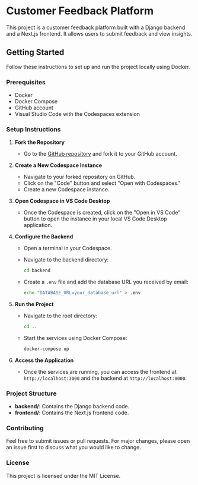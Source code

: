 # Customer Feedback Platform

This project is a customer feedback platform built with a Django backend and a Next.js frontend. It allows users to submit feedback and view insights.

## Getting Started

Follow these instructions to set up and run the project locally using Docker.

### Prerequisites

- Docker
- Docker Compose
- GitHub account
- Visual Studio Code with the Codespaces extension

### Setup Instructions

1. **Fork the Repository**

   - Go to the [GitHub repository](https://github.com/ettalha0x/customer-feedback-platform) and fork it to your GitHub account.

2. **Create a New Codespace Instance**

   - Navigate to your forked repository on GitHub.
   - Click on the "Code" button and select "Open with Codespaces."
   - Create a new Codespace instance.

3. **Open Codespace in VS Code Desktop**

   - Once the Codespace is created, click on the "Open in VS Code" button to open the instance in your local VS Code Desktop application.

4. **Configure the Backend**

   - Open a terminal in your Codespace.
   - Navigate to the backend directory:

     ```bash
     cd backend
     ```

   - Create a `.env` file and add the database URL you received by email:

     ```bash
     echo "DATABASE_URL=your_database_url" > .env
     ```

5. **Run the Project**

   - Navigate to the root directory:

     ```bash
     cd ..
     ```

   - Start the services using Docker Compose:

     ```bash
     docker-compose up
     ```

6. **Access the Application**

   - Once the services are running, you can access the frontend at `http://localhost:3000` and the backend at `http://localhost:8000`.

### Project Structure

- **backend/**: Contains the Django backend code.
- **frontend/**: Contains the Next.js frontend code.

### Contributing

Feel free to submit issues or pull requests. For major changes, please open an issue first to discuss what you would like to change.

### License

This project is licensed under the MIT License.
